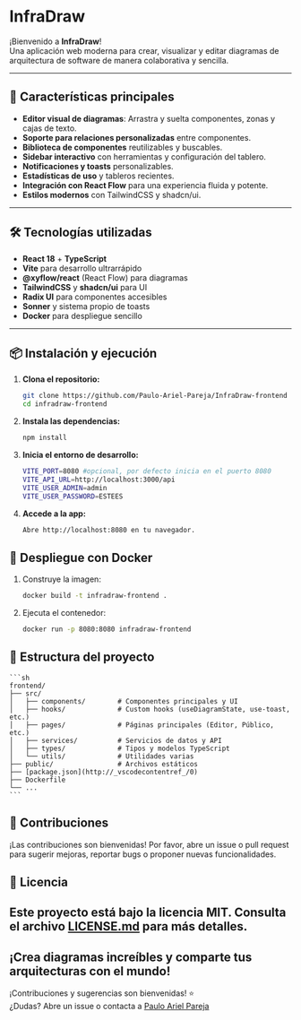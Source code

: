 # InfraDraw

¡Bienvenido a **InfraDraw**!  
Una aplicación web moderna para crear, visualizar y editar diagramas de arquitectura de software de manera colaborativa y sencilla.

---

## 🚀 Características principales

- **Editor visual de diagramas**: Arrastra y suelta componentes, zonas y cajas de texto.
- **Soporte para relaciones personalizadas** entre componentes.
- **Biblioteca de componentes** reutilizables y buscables.
- **Sidebar interactivo** con herramientas y configuración del tablero.
- **Notificaciones y toasts** personalizables.
- **Estadísticas de uso** y tableros recientes.
- **Integración con React Flow** para una experiencia fluida y potente.
- **Estilos modernos** con TailwindCSS y shadcn/ui.

---

## 🛠️ Tecnologías utilizadas

- **React 18** + **TypeScript**
- **Vite** para desarrollo ultrarrápido
- **@xyflow/react** (React Flow) para diagramas
- **TailwindCSS** y **shadcn/ui** para UI
- **Radix UI** para componentes accesibles
- **Sonner** y sistema propio de toasts
- **Docker** para despliegue sencillo

---

## 📦 Instalación y ejecución

1. **Clona el repositorio:**
   ```sh
   git clone https://github.com/Paulo-Ariel-Pareja/InfraDraw-frontend
   cd infradraw-frontend
    ```
2. **Instala las dependencias:**
    ```sh
    npm install
    ```
3. **Inicia el entorno de desarrollo:**
    ```sh
    VITE_PORT=8080 #opcional, por defecto inicia en el puerto 8080
    VITE_API_URL=http://localhost:3000/api
    VITE_USER_ADMIN=admin
    VITE_USER_PASSWORD=ESTEES
    ```

4. **Accede a la app:**
    ```sh
    Abre http://localhost:8080 en tu navegador.
    ```

## 🐳 Despliegue con Docker
1. Construye la imagen:
    ```sh
    docker build -t infradraw-frontend .
    ```
2. Ejecuta el contenedor:
    ```sh
    docker run -p 8080:8080 infradraw-frontend
    ```
## 📁 Estructura del proyecto

    ```sh
    frontend/
    ├── src/
    │   ├── components/        # Componentes principales y UI
    │   ├── hooks/             # Custom hooks (useDiagramState, use-toast, etc.)
    │   ├── pages/             # Páginas principales (Editor, Público, etc.)
    │   ├── services/          # Servicios de datos y API
    │   ├── types/             # Tipos y modelos TypeScript
    │   └── utils/             # Utilidades varias
    ├── public/                # Archivos estáticos
    ├── [package.json](http://_vscodecontentref_/0)
    ├── Dockerfile
    └── ...
    ```
## 🤝 Contribuciones

¡Las contribuciones son bienvenidas!
Por favor, abre un issue o pull request para sugerir mejoras, reportar bugs o proponer nuevas funcionalidades.

## 📄 Licencia

Este proyecto está bajo la licencia MIT. Consulta el archivo [LICENSE.md](LICENSE.md) para más detalles.
---

¡Crea diagramas increíbles y comparte tus arquitecturas con el mundo!
---

¡Contribuciones y sugerencias son bienvenidas! ⭐  
¿Dudas? Abre un issue o contacta a [Paulo Ariel Pareja](mailto:info@paulopareja.com.ar)